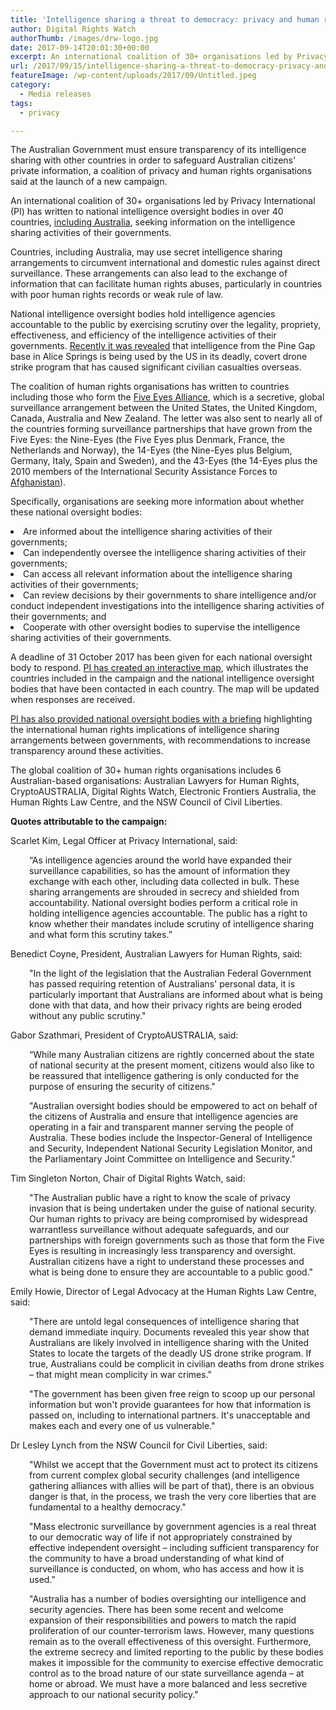 ```yaml
---
title: 'Intelligence sharing a threat to democracy: privacy and human rights organisations launch international campaign'
author: Digital Rights Watch
authorThumb: /images/drw-logo.jpg
date: 2017-09-14T20:01:30+00:00
excerpt: An international coalition of 30+ organisations led by Privacy International (PI) has written to national intelligence oversight bodies in over 40 countries, including Australia, seeking information on the intelligence sharing activities of their governments.
url: /2017/09/15/intelligence-sharing-a-threat-to-democracy-privacy-and-human-rights-organisations-launch-international-campaign/
featureImage: /wp-content/uploads/2017/09/Untitled.jpeg
category:
  - Media releases
tags:
  - privacy

---
```

<span style="font-weight: 400;">The Australian Government must ensure transparency of its intelligence sharing with other countries in order to safeguard Australian citizens' private information, a coalition of privacy and human rights organisations said at the launch of a new campaign.</span>

<span style="font-weight: 400;">An international coalition of 30+ organisations led by Privacy International (PI) has written to national intelligence oversight bodies in over 40 countries, </span>[<span style="font-weight: 400;">including Australia</span>][1]<span style="font-weight: 400;">, seeking information on the intelligence sharing activities of their governments. </span>

<span style="font-weight: 400;">Countries, including Australia, may use secret intelligence sharing arrangements to circumvent international and domestic rules against direct surveillance. These arrangements can also lead to the exchange of information that can facilitate human rights abuses, particularly in countries with poor human rights records or weak rule of law.</span>

<span style="font-weight: 400;">National intelligence oversight bodies hold intelligence agencies accountable to the public by exercising scrutiny over the legality, propriety, effectiveness, and efficiency of the intelligence activities of their governments. </span>[<span style="font-weight: 400;">Recently it was revealed</span>][2] <span style="font-weight: 400;">that intelligence from the Pine Gap base in Alice Springs is being used by the US in its deadly, covert drone strike program that has caused significant civilian casualties overseas.</span>

<span style="font-weight: 400;">The coalition of human rights organisations has written to countries including those who form the</span> [<span style="font-weight: 400;">Five Eyes Alliance</span>][3]<span style="font-weight: 400;">, which is a secretive, global surveillance arrangement between the United States, the United Kingdom, Canada, Australia and New Zealand. The letter was also sent to nearly all of the countries forming surveillance partnerships that have grown from the Five Eyes: the Nine-Eyes (the Five Eyes plus Denmark, France, the Netherlands and Norway), the 14-Eyes (the Nine-Eyes plus Belgium, Germany, Italy, Spain and Sweden), and the 43-Eyes (the 14-Eyes plus the 2010 members of the International Security Assistance Forces to</span> [<span style="font-weight: 400;">Afghanistan</span>][4]<span style="font-weight: 400;">).</span>

<span style="font-weight: 400;">Specifically, organisations are seeking more information about whether these national oversight bodies:</span>

<li style="font-weight: 400;">
  <span style="font-weight: 400;">Are informed about the intelligence sharing activities of their governments;</span>
</li>
<li style="font-weight: 400;">
  <span style="font-weight: 400;">Can independently oversee the intelligence sharing activities of their governments;</span>
</li>
<li style="font-weight: 400;">
  <span style="font-weight: 400;">Can access all relevant information about the intelligence sharing activities of their governments;</span>
</li>
<li style="font-weight: 400;">
  <span style="font-weight: 400;">Can review decisions by their governments to share intelligence and/or conduct independent investigations into the intelligence sharing activities of their governments; and</span>
</li>
<li style="font-weight: 400;">
  <span style="font-weight: 400;">Cooperate with other oversight bodies to supervise the intelligence sharing activities of their governments.</span>
</li>

<span style="font-weight: 400;">A deadline of 31 October 2017 has been given for each national oversight body to respond. </span>[<span style="font-weight: 400;">PI has created an interactive map</span>][5]<span style="font-weight: 400;">, which illustrates the countries included in the campaign and the national intelligence oversight bodies that have been contacted in each country. The map will be updated when responses are received.</span>

[<span style="font-weight: 400;">PI has also provided national oversight bodies with a briefing</span>][6] <span style="font-weight: 400;">highlighting the international human rights implications of intelligence sharing arrangements between governments, with recommendations to increase transparency around these activities.</span>

<span style="font-weight: 400;">The global coalition of 30+ human rights organisations includes 6 Australian-based organisations: Australian Lawyers for Human Rights, CryptoAUSTRALIA, Digital Rights Watch, Electronic Frontiers Australia, the Human Rights Law Centre, and the NSW Council of Civil Liberties.</span>



**Quotes attributable to the campaign:**

<span style="font-weight: 400;">Scarlet Kim, Legal Officer at Privacy International, said:</span>

<p style="padding-left: 30px;">
  <span style="font-weight: 400;">&#8220;As intelligence agencies around the world have expanded their surveillance capabilities, so has the amount of information they exchange with each other, including data collected in bulk. These sharing arrangements are shrouded in secrecy and shielded from accountability. National oversight bodies perform a critical role in holding intelligence agencies accountable. The public has a right to know whether their mandates include scrutiny of intelligence sharing and what form this scrutiny takes.&#8221;</span>
</p>



<span style="font-weight: 400;">Benedict Coyne, President, Australian Lawyers for Human Rights, said:</span>

<p style="padding-left: 30px;">
  <span style="font-weight: 400;">"In the light of the legislation that the Australian Federal Government has passed requiring retention of Australians' personal data, it is particularly important that Australians are informed about what is being done with that data, and how their privacy rights are being eroded without any public scrutiny."</span>
</p>



<span style="font-weight: 400;">Gabor Szathmari, President of CryptoAUSTRALIA, said:</span>

<p style="padding-left: 30px;">
  <span style="font-weight: 400;">&#8220;While many Australian citizens are rightly concerned about the state of national security at the present moment, citizens would also like to be reassured that intelligence gathering is only conducted for the purpose of ensuring the security of citizens."</span>
</p>

<p style="padding-left: 30px;">
  <span style="font-weight: 400;">"Australian oversight bodies should be empowered to act on behalf of the citizens of Australia and ensure that intelligence agencies are operating in a fair and transparent manner serving the people of Australia. These bodies include the Inspector-General of Intelligence and Security, Independent National Security Legislation Monitor, and the Parliamentary Joint Committee on Intelligence and Security.&#8221;</span>
</p>



<span style="font-weight: 400;">Tim Singleton Norton, Chair of Digital Rights Watch, said:</span>

<p style="padding-left: 30px;">
  <span style="font-weight: 400;">"The Australian public have a right to know the scale of privacy invasion that is being undertaken under the guise of national security. Our human rights to privacy are being compromised by widespread warrantless surveillance without adequate safeguards, and our partnerships with foreign governments such as those that form the Five Eyes is resulting in increasingly less transparency and oversight. Australian citizens have a right to understand these processes and what is being done to ensure they are accountable to a public good."</span>
</p>



<span style="font-weight: 400;">Emily Howie, Director of Legal Advocacy at the Human Rights Law Centre, said:</span>

<p style="padding-left: 30px;">
  <span style="font-weight: 400;">"There are untold legal consequences of intelligence sharing that demand immediate inquiry. Documents revealed this year show that Australians are likely involved in intelligence sharing with the United States to locate the targets of the deadly US drone strike program.  If true, Australians could be complicit in civilian deaths from drone strikes &#8211; that might mean complicity in war crimes."</span>
</p>

<p style="padding-left: 30px;">
  <span style="font-weight: 400;">"The government has been given free reign to scoop up our personal information but won't provide guarantees for how that information is passed on, including to international partners. It's unacceptable and makes each and every one of us vulnerable." </span>
</p>



<span style="font-weight: 400;">Dr Lesley Lynch from the NSW Council for Civil Liberties, said:</span>

<p style="padding-left: 30px;">
  <span style="font-weight: 400;">"Whilst we accept that the Government must act to protect its citizens from current complex global security challenges (and intelligence gathering alliances with allies will be part of that), there is an obvious danger is that, in the process, we trash the very  core liberties that are fundamental to a healthy democracy."</span>
</p>

<p style="padding-left: 30px;">
  <span style="font-weight: 400;">"Mass electronic surveillance by government agencies is a real threat to our democratic way of life if not appropriately constrained by effective independent oversight  &#8211; including sufficient transparency for the community to have a broad understanding of what kind of surveillance is conducted, on whom, who has access and how it is used."</span>
</p>

<p style="padding-left: 30px;">
  <span style="font-weight: 400;">"Australia has a number of bodies oversighting our intelligence and security agencies. There has been some recent and welcome expansion of their responsibilities and  powers to match the rapid proliferation of our counter-terrorism laws. However, many questions remain as to the overall effectiveness of this oversight. Furthermore, the extreme secrecy and limited reporting to the public by these bodies makes it impossible for the community to exercise  effective democratic control as to the broad nature of our state surveillance agenda – at home or abroad. We must have a more balanced and less secretive approach to our national security policy."</span>
</p>

 [1]: /wp-content/uploads/2017/09/AUS-Open-Letter-on-Intelligence-Sharing-and-Oversight-Inspector-General.pdf
 [2]: https://theintercept.com/2017/08/19/nsa-spy-hub-cia-pine-gap-australia/
 [3]: https://privacyinternational.org/node/1480
 [4]: http://www.nato.int/cps/en/natohq/topics_69366.htm
 [5]: https://privacyinternational.carto.com/builder/28fccac2-3349-46e5-91bd-fd676d0efe1f/embed
 [6]: https://www.documentcloud.org/documents/3990954-PI-Briefing-to-National-Intelligence-Oversight.html
